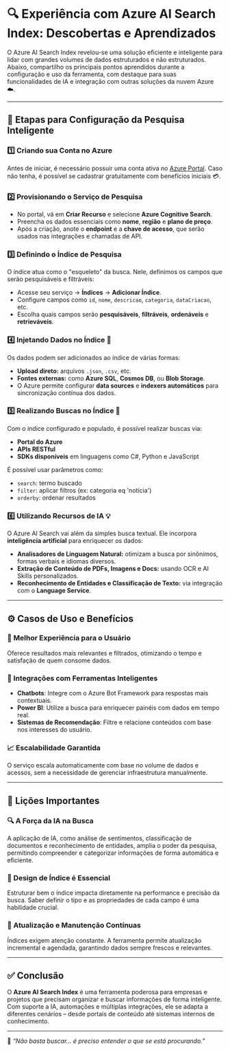 # 🔍 Experiência com Azure AI Search Index: Descobertas e Aprendizados

O Azure AI Search Index revelou-se uma solução eficiente e inteligente para lidar com grandes volumes de dados estruturados e não estruturados. Abaixo, compartilho os principais pontos aprendidos durante a configuração e uso da ferramenta, com destaque para suas funcionalidades de IA e integração com outras soluções da nuvem Azure ☁️.

---

## 🚀 Etapas para Configuração da Pesquisa Inteligente

### 1️⃣ Criando sua Conta no Azure
Antes de iniciar, é necessário possuir uma conta ativa no [Azure Portal](https://portal.azure.com). Caso não tenha, é possível se cadastrar gratuitamente com benefícios iniciais 💳.

### 2️⃣ Provisionando o Serviço de Pesquisa
- No portal, vá em **Criar Recurso** e selecione **Azure Cognitive Search**.
- Preencha os dados essenciais como **nome**, **região** e **plano de preço**.
- Após a criação, anote o **endpoint** e a **chave de acesso**, que serão usados nas integrações e chamadas de API.

### 3️⃣ Definindo o Índice de Pesquisa
O índice atua como o "esqueleto" da busca. Nele, definimos os campos que serão pesquisáveis e filtráveis:
- Acesse seu serviço → **Índices** → **Adicionar Índice**.
- Configure campos como `id`, `nome`, `descricao`, `categoria`, `dataCriacao`, etc.
- Escolha quais campos serão **pesquisáveis**, **filtráveis**, **ordenáveis** e **retrieváveis**.

### 4️⃣ Injetando Dados no Índice 📁
Os dados podem ser adicionados ao índice de várias formas:
- **Upload direto:** arquivos `.json`, `.csv`, etc.
- **Fontes externas:** como **Azure SQL**, **Cosmos DB**, ou **Blob Storage**.
- O Azure permite configurar **data sources** e **indexers automáticos** para sincronização contínua dos dados.

### 5️⃣ Realizando Buscas no Índice 🔎
Com o índice configurado e populado, é possível realizar buscas via:
- **Portal do Azure**
- **APIs RESTful**
- **SDKs disponíveis** em linguagens como C#, Python e JavaScript

É possível usar parâmetros como:
- `search`: termo buscado
- `filter`: aplicar filtros (ex: categoria eq 'notícia')
- `orderby`: ordenar resultados

### 6️⃣ Utilizando Recursos de IA 💡
O Azure AI Search vai além da simples busca textual. Ele incorpora **inteligência artificial** para enriquecer os dados:

- **Analisadores de Linguagem Natural:** otimizam a busca por sinônimos, formas verbais e idiomas diversos.
- **Extração de Conteúdo de PDFs, Imagens e Docs:** usando OCR e AI Skills personalizados.
- **Reconhecimento de Entidades e Classificação de Texto:** via integração com o **Language Service**.

---

## ⚙️ Casos de Uso e Benefícios

### 🎯 Melhor Experiência para o Usuário
Oferece resultados mais relevantes e filtrados, otimizando o tempo e satisfação de quem consome dados.

### 🤖 Integrações com Ferramentas Inteligentes
- **Chatbots**: Integre com o Azure Bot Framework para respostas mais contextuais.
- **Power BI**: Utilize a busca para enriquecer painéis com dados em tempo real.
- **Sistemas de Recomendação**: Filtre e relacione conteúdos com base nos interesses do usuário.

### 📈 Escalabilidade Garantida
O serviço escala automaticamente com base no volume de dados e acessos, sem a necessidade de gerenciar infraestrutura manualmente.

---

## 📘 Lições Importantes

### 🔍 A Força da IA na Busca
A aplicação de IA, como análise de sentimentos, classificação de documentos e reconhecimento de entidades, amplia o poder da pesquisa, permitindo compreender e categorizar informações de forma automática e eficiente.

### 🧩 Design de Índice é Essencial
Estruturar bem o índice impacta diretamente na performance e precisão da busca. Saber definir o tipo e as propriedades de cada campo é uma habilidade crucial.

### 🔄 Atualização e Manutenção Contínuas
Índices exigem atenção constante. A ferramenta permite atualização incremental e agendada, garantindo dados sempre frescos e relevantes.

---

## ✅ Conclusão

O **Azure AI Search Index** é uma ferramenta poderosa para empresas e projetos que precisam organizar e buscar informações de forma inteligente. Com suporte a IA, automações e múltiplas integrações, ele se adapta a diferentes cenários – desde portais de conteúdo até sistemas internos de conhecimento.



---

🧠 *“Não basta buscar… é preciso entender o que se está procurando.”*

